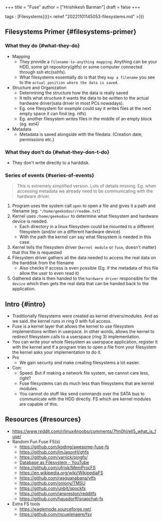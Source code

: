 +++
title = "Fuse"
author = ["Hrishikesh Barman"]
draft = false
+++

tags
: [Filesystems]({{< relref "20221101145053-filesystems.md" >}})


## Filesystems Primer {#filesystems-primer}


### What they do {#what-they-do}

-   Mapping
    -   They provide a `filename-to-anything mapping`. Anything can be your HDD, some git repository(gitfs) or some computer connected through ssh etc(sshfs).
    -   What filesystems essentially do is that they `map a filename` you see to the `actual position where the data is saved`.
-   Structure and Organization
    -   Determining the structure how the data is really saved
    -   It tells what structure it wants the data to be written to the actual hardware driver(sata driver in most PCs nowadays).
    -   Eg. one filesystem for example could say it writes files at the next empty space it can find (eg. ntfs)
    -   Eg. another filesystem writes files in the middle of an empty block (eg. ext4)
-   Metadata
    -   Metadata is saved alongside with the filedata. (Creation date, permissions etc.)


### What they don't do {#what-they-don-t-do}

-   They don't write directly to a harddisk.


### Series of events {#series-of-events}

<div class="warning small-text">

> This is extremely simplified version. Lots of details missing. Eg. when accessing metadata we already need to be communicating with the hardware driver.
</div>

1.  Program uses the system call `open` to open a file and gives it a path and filename (eg. `"/home/geekodour/readme.txt`)
2.  Kernel uses `/home/geekodour` to determine what filesystem and hardware device is needed.
    -   Each directory in a linux filesystem could be mounted to a different filesystem (and/or on a different hardware device)
    -   With the path the kernel can say what filesystem is needed in this case.
3.  Kernel tells the filesystem driver (`kernel module` or `fuse`, doesn't matter) that this file is requested
4.  Filesystem driver gathers all the data needed to access the real data on the harddisk from the filename
    -   Also checks if access is even possible (Eg. if the metadata of this file allow the user to even read it)
5.  Gathered data is then handed to the `hardware driver` responsible for the `device` which then gets the real data that can be handed back to the application.


## Intro {#intro}

-   Traditionally filesystems were created as kernel drivers/modules. And as we said..the kernel runs in ring 0 with full access.
-   Fuse is a kernel layer that allows the kernel to use filesystem implementions written in userpace. In other words, allows the kernel to redirect filesystem calls to a userspace (ring 3) implementation.
-   You can write your whole filesystem as userspace application, register it with the kernel and if a program tries to open a file from your filesystem the kernel asks your implementation to do it.
-   Pro
    -   We gain security and make creating filesystems a lot easier.
-   Con:
    -   Speed. But if making a network file system, we cannot care less, right?
    -   Fuse filesystems can do much less than filesystems that are kernel modules.
    -   You cannot do stuff like send commands over the SATA bus to communicate with the HDD directly. FS which are kernel modules are capable of this.


## Resources {#resources}

-   <https://www.reddit.com/r/linux4noobs/comments/7fm0hi/eli5_what_is_fuse/>
-   Random Fun Fuse FS(s)
    -   <https://github.com/koding/awesome-fuse-fs>
    -   <https://github.com/ImJasonH/ghfs>
    -   <https://github.com/yarrick/pingfs/>
    -   [Database as Filesystem - YouTube](https://www.youtube.com/watch?v=wN6IwNriwHc)
    -   <https://github.com/ufrisk/MemProcFS>
    -   <https://en.wikipedia.org/wiki/WikipediaFS>
    -   <https://github.com/rasguanabana/ytfs>
    -   <https://github.com/oniony/TMSU>
    -   <https://github.com/unbit/spockfs>
    -   <https://github.com/ianpreston/redditfs>
    -   <https://github.com/hausdorff/snapchat-fs>
-   Extra FS tools
    -   <https://eaglemode.sourceforge.net/>
    -   <https://github.com/mcuelenaere/fsv>
